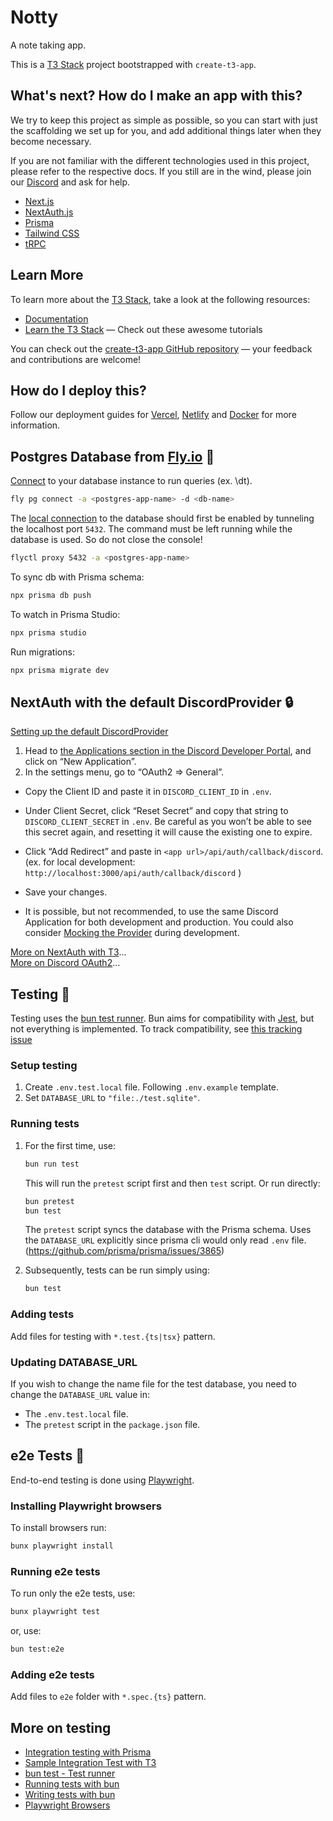 # Notty

A note taking app.

This is a [T3 Stack](https://create.t3.gg/) project bootstrapped with `create-t3-app`.

## What's next? How do I make an app with this?

We try to keep this project as simple as possible, so you can start with just the scaffolding we set up for you, and add additional things later when they become necessary.

If you are not familiar with the different technologies used in this project, please refer to the respective docs. If you still are in the wind, please join our [Discord](https://t3.gg/discord) and ask for help.

- [Next.js](https://nextjs.org)
- [NextAuth.js](https://next-auth.js.org)
- [Prisma](https://prisma.io)
- [Tailwind CSS](https://tailwindcss.com)
- [tRPC](https://trpc.io)

## Learn More

To learn more about the [T3 Stack](https://create.t3.gg/), take a look at the following resources:

- [Documentation](https://create.t3.gg/)
- [Learn the T3 Stack](https://create.t3.gg/en/faq#what-learning-resources-are-currently-available) — Check out these awesome tutorials

You can check out the [create-t3-app GitHub repository](https://github.com/t3-oss/create-t3-app) — your feedback and contributions are welcome!

## How do I deploy this?

Follow our deployment guides for [Vercel](https://create.t3.gg/en/deployment/vercel), [Netlify](https://create.t3.gg/en/deployment/netlify) and [Docker](https://create.t3.gg/en/deployment/docker) for more information.

## Postgres Database from [Fly.io](https://fly.io/) 🚀

[Connect](https://fly.io/docs/flyctl/postgres-connect/) to your database instance to run queries (ex. \dt).

```sh
fly pg connect -a <postgres-app-name> -d <db-name>
```

The [local connection](https://fly.io/docs/postgres/connecting/connecting-with-flyctl/)
to the database should first be enabled by tunneling the localhost port `5432`.
The command must be left running while the database is used. So do not close the
console!

```sh
flyctl proxy 5432 -a <postgres-app-name>
```

To sync db with Prisma schema:

```sh
npx prisma db push
```

To watch in Prisma Studio:

```sh
npx prisma studio
```

Run migrations:

```sh
npx prisma migrate dev
```

## NextAuth with the default DiscordProvider 🔒

[Setting up the default DiscordProvider](https://create.t3.gg/en/usage/next-auth#setting-up-the-default-discordprovider)

1. Head to [the Applications section in the Discord Developer Portal](https://discord.com/developers/applications), and click on “New Application”.
2. In the settings menu, go to “OAuth2 => General”.

- Copy the Client ID and paste it in `DISCORD_CLIENT_ID` in `.env`.

- Under Client Secret, click “Reset Secret” and copy that string to `DISCORD_CLIENT_SECRET` in `.env`. Be careful as you won’t be able to see this secret again, and resetting it will cause the existing one to expire.
- Click “Add Redirect” and paste in `<app url>/api/auth/callback/discord`.
  (ex. for local development: `http://localhost:3000/api/auth/callback/discord`
  )
- Save your changes.
- It is possible, but not recommended, to use the same Discord Application for both development and production. You could also consider [Mocking the Provider](https://github.com/trpc/trpc/blob/main/examples/next-prisma-websockets-starter/src/pages/api/auth/%5B...nextauth%5D.ts) during development.

[More on NextAuth with T3](https://create.t3.gg/en/usage/next-auth)...  
[More on Discord OAuth2](https://discord.com/developers/docs/topics/oauth2)...

## Testing 🧪

Testing uses the [bun test runner](https://bun.sh/docs/cli/test). Bun aims for compatibility with [Jest](https://jestjs.io/), but not everything is implemented. To track compatibility, see [this tracking issue](https://github.com/oven-sh/bun/issues/1825)

### Setup testing

1.  Create `.env.test.local` file. Following `.env.example` template.
2.  Set `DATABASE_URL` to `"file:./test.sqlite"`.

### Running tests

1.  For the first time, use:

    ```sh
    bun run test
    ```

    This will run the `pretest` script first and then `test` script.
    Or run directly:

    ```sh
    bun pretest
    bun test
    ```

    The `pretest` script syncs the database with the Prisma schema.
    Uses the `DATABASE_URL` explicitly since prisma cli would only read `.env` file. (https://github.com/prisma/prisma/issues/3865)

2.  Subsequently, tests can be run simply using:
    ```sh
    bun test
    ```

### Adding tests

Add files for testing with `*.test.{ts|tsx}` pattern.

### Updating DATABASE_URL

If you wish to change the name file for the test database, you need to change the `DATABASE_URL` value in:

- The `.env.test.local` file.
- The `pretest` script in the `package.json` file.

## e2e Tests 🧪

End-to-end testing is done using [Playwright](https://playwright.dev/).

### Installing Playwright browsers

To install browsers run:

```sh
bunx playwright install
```

### Running e2e tests

To run only the e2e tests, use:

```sh
bunx playwright test
```

or, use:

```sh
bun test:e2e
```

### Adding e2e tests

Add files to `e2e` folder with `*.spec.{ts}` pattern.

## More on testing

- [Integration testing with Prisma](https://www.prisma.io/docs/orm/prisma-client/testing/integration-testing)
- [Sample Integration Test with T3](https://create.t3.gg/en/usage/trpc#sample-integration-test)
- [bun test - Test runner](https://bun.sh/docs/cli/test)
- [Running tests with bun](https://bun.sh/docs/cli/test#run-tests)
- [Writing tests with bun](https://bun.sh/docs/test/writing)
- [Playwright Browsers](https://playwright.dev/docs/browsers)
